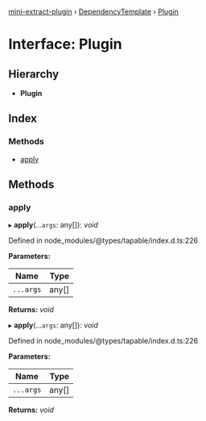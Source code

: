 [mini-extract-plugin](../README.md) › [DependencyTemplate](../classes/dependencytemplate.md) › [Plugin](dependencytemplate.plugin.md)

# Interface: Plugin

## Hierarchy

* **Plugin**

## Index

### Methods

* [apply](dependencytemplate.plugin.md#apply)

## Methods

###  apply

▸ **apply**(...`args`: any[]): *void*

Defined in node_modules/@types/tapable/index.d.ts:226

**Parameters:**

Name | Type |
------ | ------ |
`...args` | any[] |

**Returns:** *void*

▸ **apply**(...`args`: any[]): *void*

Defined in node_modules/@types/tapable/index.d.ts:226

**Parameters:**

Name | Type |
------ | ------ |
`...args` | any[] |

**Returns:** *void*
